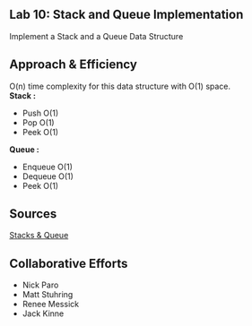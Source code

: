 ## Lab 10: Stack and Queue Implementation
Implement a Stack and a Queue Data Structure

## Approach & Efficiency
O(n) time complexity for this data structure with O(1) space.  
<b>Stack :  </b>
* Push O(1)  
* Pop O(1)  
* Peek O(1)  

<b>Queue :  </b>
* Enqueue O(1)  
* Dequeue O(1)  
* Peek O(1)  

## Sources
[Stacks & Queue](https://codefellows.github.io/common_curriculum/data_structures_and_algorithms/Code_401/class-10/resources/stacks_and_queues.html)

## Collaborative Efforts
* Nick Paro  
* Matt Stuhring  
* Renee Messick  
* Jack Kinne


